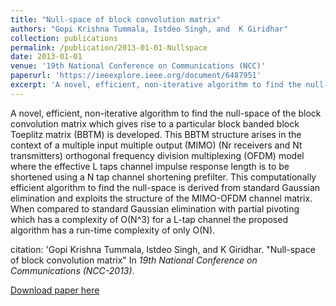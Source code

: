 ```yaml
---
title: "Null-space of block convolution matrix"
authors: "Gopi Krishna Tummala, Istdeo Singh, and  K Giridhar"
collection: publications
permalink: /publication/2013-01-01-Nullspace
date: 2013-01-01
venue: '19th National Conference on Communications (NCC)'
paperurl: 'https://ieeexplore.ieee.org/document/6487951'
excerpt: 'A novel, efficient, non-iterative algorithm to find the null-space of the block convolution matrix which gives rise to a particular block banded block Toeplitz matrix (BBTM) is developed. This BBTM structure arises in the context of a multiple input multiple output (MIMO) (Nr receivers and Nt transmitters) orthogonal frequency division multiplexing (OFDM) model where the effective L taps channel impulse response length is to be shortened using a N tap channel shortening prefilter. This computationally efficient algorithm to find the null-space is derived from standard Gaussian elimination and exploits the structure of the MIMO-OFDM channel matrix. When compared to standard Gaussian elimination with partial pivoting which has a complexity of O(N^3) for a L-tap channel the proposed algorithm has a run-time complexity of only O(N).'
---
```

A novel, efficient, non-iterative algorithm to find the null-space of the block convolution matrix which gives rise to a particular block banded block Toeplitz matrix (BBTM) is developed. This BBTM structure arises in the context of a multiple input multiple output (MIMO) (Nr receivers and Nt transmitters) orthogonal frequency division multiplexing (OFDM) model where the effective L taps channel impulse response length is to be shortened using a N tap channel shortening prefilter. This computationally efficient algorithm to find the null-space is derived from standard Gaussian elimination and exploits the structure of the MIMO-OFDM channel matrix. When compared to standard Gaussian elimination with partial pivoting which has a complexity of O(N^3) for a L-tap channel the proposed algorithm has a run-time complexity of only O(N).

citation: 'Gopi Krishna Tummala, Istdeo Singh, and  K Giridhar. "Null-space of block convolution matrix" In <i> 19th National Conference on Communications (NCC-2013)</i>.

[Download paper here](https://ieeexplore.ieee.org/document/6487951)

